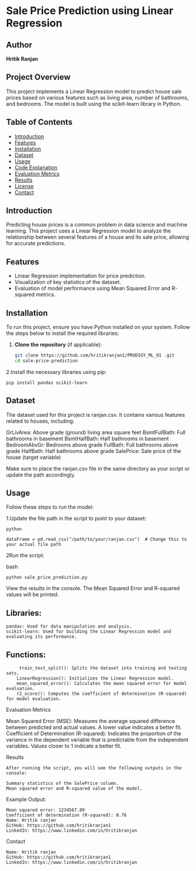 # Sale Price Prediction using Linear Regression

## Author
**Hritik Ranjan**

## Project Overview
This project implements a Linear Regression model to predict house sale prices based on various features such as living area, number of bathrooms, and bedrooms. The model is built using the scikit-learn library in Python.

## Table of Contents
- [Introduction](#introduction)
- [Features](#features)
- [Installation](#installation)
- [Dataset](#dataset)
- [Usage](#usage)
- [Code Explanation](#code-explanation)
- [Evaluation Metrics](#evaluation-metrics)
- [Results](#results)
- [License](#license)
- [Contact](#contact)

## Introduction
Predicting house prices is a common problem in data science and machine learning. This project uses a Linear Regression model to analyze the relationship between several features of a house and its sale price, allowing for accurate predictions.

## Features
- Linear Regression implementation for price prediction.
- Visualization of key statistics of the dataset.
- Evaluation of model performance using Mean Squared Error and R-squared metrics.

## Installation
To run this project, ensure you have Python installed on your system. Follow the steps below to install the required libraries:

1. **Clone the repository** (if applicable):
   ```bash
   git clone https://github.com/hritikranjan1/PRODIGY_ML_01 .git
   cd sale-price-prediction
2.Install the necessary libraries using pip:

    pip install pandas scikit-learn

## Dataset

The dataset used for this project is ranjan.csv. It contains various features related to houses, including:

  GrLivArea: Above grade (ground) living area square feet
    BsmtFullBath: Full bathrooms in basement
    BsmtHalfBath: Half bathrooms in basement
    BedroomAbvGr: Bedrooms above grade
    FullBath: Full bathrooms above grade
    HalfBath: Half bathrooms above grade
    SalePrice: Sale price of the house (target variable)

Make sure to place the ranjan.csv file in the same directory as your script or update the path accordingly.

## Usage

Follow these steps to run the model:

  1.Update the file path in the script to point to your dataset:

    python

    dataFrame = pd.read_csv("/path/to/your/ranjan.csv")  # Change this to your actual file path

2Run the script:

bash

    python sale_price_prediction.py

View the results in the console. The Mean Squared Error and R-squared values will be printed.

 ##  Libraries:
    pandas: Used for data manipulation and analysis.
    scikit-learn: Used for building the Linear Regression model and evaluating its performance.

##  Functions:
         train_test_split(): Splits the dataset into training and testing sets.
        LinearRegression(): Initializes the Linear Regression model.
        mean_squared_error(): Calculates the mean squared error for model evaluation.
        r2_score(): Computes the coefficient of determination (R-squared) for model evaluation.

Evaluation Metrics

   Mean Squared Error (MSE): Measures the average squared difference between predicted and actual values. A lower value indicates a better fit.
    Coefficient of Determination (R-squared): Indicates the proportion of the variance in the dependent variable that is predictable from the independent variables. Values closer to 1 indicate a better fit.

Results

    After running the script, you will see the following outputs in the console:

    Summary statistics of the SalePrice column.
    Mean squared error and R-squared value of the model.
  Example Output:

    Mean squared error: 1234567.89
    Coefficient of determination (R-squared): 0.76
    Name: Hritik ranjan
    GitHub: https://github.com/hritikranjan1
    LinkedIn: https://www.linkedin.com/in/hritikranjan

Contact

    Name: Hritik ranjan
    GitHub: https://github.com/hritikranjan1
    LinkedIn: https://www.linkedin.com/in/hritikranjan
